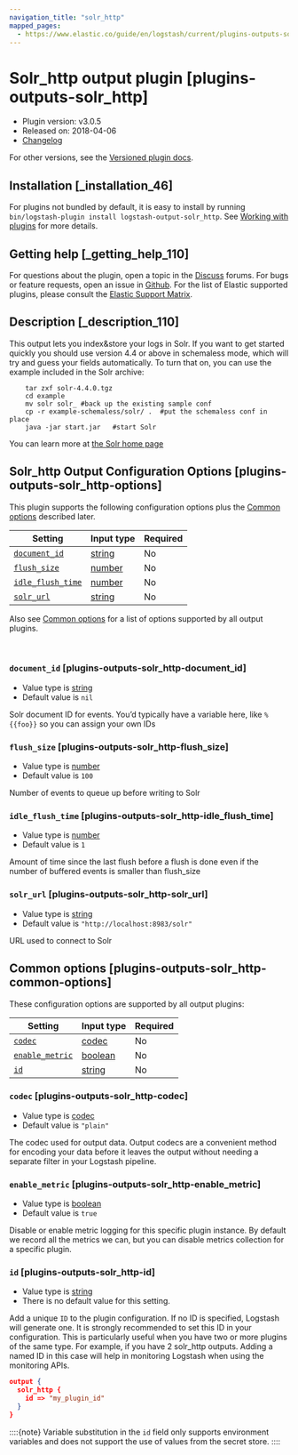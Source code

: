 ```yaml
---
navigation_title: "solr_http"
mapped_pages:
  - https://www.elastic.co/guide/en/logstash/current/plugins-outputs-solr_http.html
---
```


# Solr_http output plugin [plugins-outputs-solr_http]


* Plugin version: v3.0.5
* Released on: 2018-04-06
* [Changelog](https://github.com/logstash-plugins/logstash-output-solr_http/blob/v3.0.5/CHANGELOG.md)

For other versions, see the [Versioned plugin docs](logstash-docs://docs/reference/output-solr_http-index.md).

## Installation [_installation_46]

For plugins not bundled by default, it is easy to install by running `bin/logstash-plugin install logstash-output-solr_http`. See [Working with plugins](/reference/working-with-plugins.md) for more details.


## Getting help [_getting_help_110]

For questions about the plugin, open a topic in the [Discuss](http://discuss.elastic.co) forums. For bugs or feature requests, open an issue in [Github](https://github.com/logstash-plugins/logstash-output-solr_http). For the list of Elastic supported plugins, please consult the [Elastic Support Matrix](https://www.elastic.co/support/matrix#logstash_plugins).


## Description [_description_110]

This output lets you index&store your logs in Solr. If you want to get started quickly you should use version 4.4 or above in schemaless mode, which will try and guess your fields automatically. To turn that on, you can use the example included in the Solr archive:

```shell
    tar zxf solr-4.4.0.tgz
    cd example
    mv solr solr_ #back up the existing sample conf
    cp -r example-schemaless/solr/ .  #put the schemaless conf in place
    java -jar start.jar   #start Solr
```

You can learn more at [the Solr home page](https://lucene.apache.org/solr/)


## Solr_http Output Configuration Options [plugins-outputs-solr_http-options]

This plugin supports the following configuration options plus the [Common options](#plugins-outputs-solr_http-common-options) described later.

| Setting | Input type | Required |
| --- | --- | --- |
| [`document_id`](#plugins-outputs-solr_http-document_id) | [string](/reference/configuration-file-structure.md#string) | No |
| [`flush_size`](#plugins-outputs-solr_http-flush_size) | [number](/reference/configuration-file-structure.md#number) | No |
| [`idle_flush_time`](#plugins-outputs-solr_http-idle_flush_time) | [number](/reference/configuration-file-structure.md#number) | No |
| [`solr_url`](#plugins-outputs-solr_http-solr_url) | [string](/reference/configuration-file-structure.md#string) | No |

Also see [Common options](#plugins-outputs-solr_http-common-options) for a list of options supported by all output plugins.

 

### `document_id` [plugins-outputs-solr_http-document_id]

* Value type is [string](/reference/configuration-file-structure.md#string)
* Default value is `nil`

Solr document ID for events. You’d typically have a variable here, like `%{{foo}}` so you can assign your own IDs


### `flush_size` [plugins-outputs-solr_http-flush_size]

* Value type is [number](/reference/configuration-file-structure.md#number)
* Default value is `100`

Number of events to queue up before writing to Solr


### `idle_flush_time` [plugins-outputs-solr_http-idle_flush_time]

* Value type is [number](/reference/configuration-file-structure.md#number)
* Default value is `1`

Amount of time since the last flush before a flush is done even if the number of buffered events is smaller than flush_size


### `solr_url` [plugins-outputs-solr_http-solr_url]

* Value type is [string](/reference/configuration-file-structure.md#string)
* Default value is `"http://localhost:8983/solr"`

URL used to connect to Solr



## Common options [plugins-outputs-solr_http-common-options]

These configuration options are supported by all output plugins:

| Setting | Input type | Required |
| --- | --- | --- |
| [`codec`](#plugins-outputs-solr_http-codec) | [codec](/reference/configuration-file-structure.md#codec) | No |
| [`enable_metric`](#plugins-outputs-solr_http-enable_metric) | [boolean](/reference/configuration-file-structure.md#boolean) | No |
| [`id`](#plugins-outputs-solr_http-id) | [string](/reference/configuration-file-structure.md#string) | No |

### `codec` [plugins-outputs-solr_http-codec]

* Value type is [codec](/reference/configuration-file-structure.md#codec)
* Default value is `"plain"`

The codec used for output data. Output codecs are a convenient method for encoding your data before it leaves the output without needing a separate filter in your Logstash pipeline.


### `enable_metric` [plugins-outputs-solr_http-enable_metric]

* Value type is [boolean](/reference/configuration-file-structure.md#boolean)
* Default value is `true`

Disable or enable metric logging for this specific plugin instance. By default we record all the metrics we can, but you can disable metrics collection for a specific plugin.


### `id` [plugins-outputs-solr_http-id]

* Value type is [string](/reference/configuration-file-structure.md#string)
* There is no default value for this setting.

Add a unique `ID` to the plugin configuration. If no ID is specified, Logstash will generate one. It is strongly recommended to set this ID in your configuration. This is particularly useful when you have two or more plugins of the same type. For example, if you have 2 solr_http outputs. Adding a named ID in this case will help in monitoring Logstash when using the monitoring APIs.

```json
output {
  solr_http {
    id => "my_plugin_id"
  }
}
```

::::{note}
Variable substitution in the `id` field only supports environment variables and does not support the use of values from the secret store.
::::




